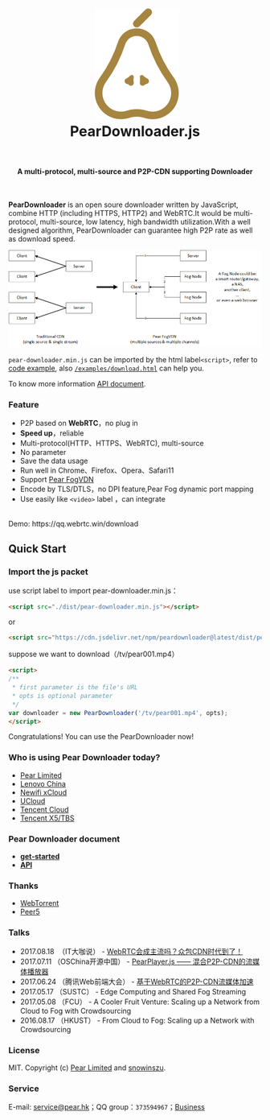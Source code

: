 <h1 align="center">
  <img src="fig/pear.png" height="220"></img>
  <br>
  PearDownloader.js
  <br>
  <br>
</h1>

<h4 align="center">A multi-protocol, multi-source and P2P-CDN supporting Downloader</h4>
<br>

**PearDownloader** is an open soure downloader written by JavaScript, combine HTTP (including HTTPS, HTTP2) and WebRTC.It would be  multi-protocol, multi-source, low latency, high bandwidth utilization.With a well  designed algorithm, PearDownloader can guarantee high P2P rate  as well as download speed.

![multisources](fig/fogvdn_multisources.png)

`pear-downloader.min.js` can be imported by the html label`<script>`, refer to  [code example](#使用方法), also [`/examples/download.html`](/examples/download.html) can help you.

To know more information [API document](docs/get-started.md).<br/>

### Feature

- P2P based on **WebRTC**，no plug in
- **Speed up**，reliable
- Multi-protocol(HTTP、HTTPS、WebRTC), multi-source
- No parameter
- Save the data usage
- Run well in Chrome、Firefox、Opera、Safari11
- Support  [Pear FogVDN](https://github.com/PearInc/FogVDN)
- Encode by TLS/DTLS，no DPI feature,Pear Fog dynamic port mapping
- Use easily like `<video>` label ，can integrate
<br>
Demo: https://qq.webrtc.win/download


## Quick Start

### Import the js packet
use script label to import pear-downloader.min.js：
```html
<script src="./dist/pear-downloader.min.js"></script>
```
or

```html
<script src="https://cdn.jsdelivr.net/npm/peardownloader@latest/dist/pear-downloader.min.js"></script>
```
suppose we want to download（/tv/pear001.mp4）
```html
<script>
/**
 * first parameter is the file's URL
 * opts is optional parameter
 */
var downloader = new PearDownloader('/tv/pear001.mp4', opts);
</script>
```
Congratulations! You can use the PearDownloader now!

### Who is using Pear Downloader today?

+ [Pear Limited](https://pear.hk)
+ [Lenovo China](https://www.lenovo.com.cn/)
+ [Newifi xCloud](http://www.newifi.com/)
+ [UCloud](https://www.ucloud.cn)
+ [Tencent Cloud](https://qcloud.com)
+ [Tencent X5/TBS](https://x5.tencent.com/tbs/)

### Pear Downloader document
- **[get-started](docs/get-started.md)**
- **[API](docs/api.md)**

### Thanks


- [WebTorrent](https://github.com/webtorrent/webtorrent)
- [Peer5](https://www.peer5.com/#)

###  Talks

- 2017.08.18  （IT大咖说） - [WebRTC会成主流吗？众包CDN时代到了！](http://mp.weixin.qq.com/s/cx_ljl2sexE0XkgliZfnmQ)
- 2017.07.11 （OSChina开源中国） - [PearPlayer.js —— 混合P2P-CDN的流媒体播放器](https://www.oschina.net/p/PearPlayerjs)
- 2017.06.24 （腾讯Web前端大会） - [基于WebRTC的P2P-CDN流媒体加速](http://www.itdks.com/dakashuo/new/dakalive/detail/2577)
- 2017.05.17 （SUSTC） - Edge Computing and Shared Fog Streaming
- 2017.05.08 （FCU） - A Cooler Fruit Venture: Scaling up a Network from Cloud to Fog with Crowdsourcing
- 2016.08.17 （HKUST） - From Cloud to Fog: Scaling up a Network with Crowdsourcing

### License

MIT. Copyright (c) [Pear Limited](https://pear.hk) and [snowinszu](https://github.com/snowinszu).

### Service
E-mail: <service@pear.hk>；QQ group：`373594967`；[Business](https://github.com/PearInc/FogVDN)
